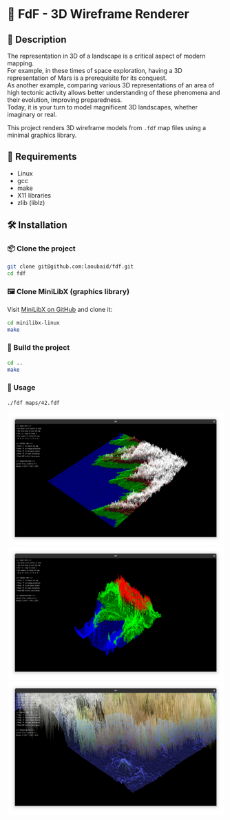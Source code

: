 # 🌄 FdF - 3D Wireframe Renderer

## 📖 Description

The representation in 3D of a landscape is a critical aspect of modern mapping.  
For example, in these times of space exploration, having a 3D representation of Mars is a prerequisite for its conquest.  
As another example, comparing various 3D representations of an area of high tectonic activity allows better understanding of these phenomena and their evolution, improving preparedness.  
Today, it is your turn to model magnificent 3D landscapes, whether imaginary or real.

This project renders 3D wireframe models from `.fdf` map files using a minimal graphics library.

## 🧰 Requirements

- Linux
- gcc
- make
- X11 libraries
- zlib (liblz)

## 🛠️ Installation

### 📦 Clone the project
```bash
git clone git@github.com:laoubaid/fdf.git
cd fdf
```
### 🖼️ Clone MiniLibX (graphics library)
Visit [MiniLibX on GitHub](https://github.com/42paris/minilibx-linux) and clone it:
```bash
cd minilibx-linux
make
```
### 🧱 Build the project
```bash
cd ..
make
```
### 🚀 Usage
```bash
./fdf maps/42.fdf
```
![Diagram](imgs/t1.png)
![Diagram](imgs/himalaya.png)
![Diagram](imgs/close_up.png)

